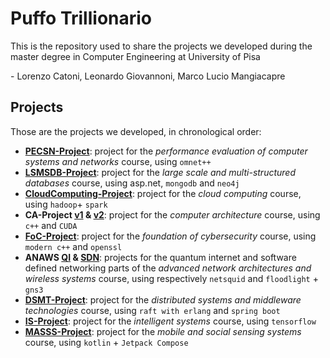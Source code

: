 # Puffo Trillionario
This is the repository used to share the projects we developed during the master degree in Computer Engineering at University of Pisa

\- Lorenzo Catoni, Leonardo Giovannoni, Marco Lucio Mangiacapre

## Projects
Those are the projects we developed, in chronological order:
- **[PECSN-Project](https://github.com/PuffoTrillionarioGonePublic/PECSN-Project)**: project for the *performance evaluation of computer systems and networks* course, using `omnet++`
- **[LSMSDB-Project](https://github.com/PuffoTrillionarioGonePublic/LSMSDB-Project)**: project for the *large scale and multi-structured databases* course, using asp.net, `mongodb` and `neo4j`
- **[CloudComputing-Project](https://github.com/PuffoTrillionarioGonePublic/CloudComputing-Project)**: project for the *cloud computing* course, using `hadoop`+ `spark`
- **CA-Project [v1](https://github.com/PuffoTrillionarioGonePublic/CA-Project) & [v2](https://github.com/PuffoTrillionarioGonePublic/CA-project-enhanced)**: project for the *computer architecture* course, using `c++` and `CUDA`
- **[FoC-Project](https://github.com/PuffoTrillionarioGonePublic/FoC-Project)**: project for the *foundation of cybersecurity* course, using `modern c++` and `openssl`
- **ANAWS [QI](https://github.com/PuffoTrillionarioGonePublic/ANAWS-QI) & [SDN](https://github.com/PuffoTrillionarioGonePublic/ANAWS-SDN)**: projects for the quantum internet and software defined networking parts of the *advanced network architectures and wireless systems* course, using respectively `netsquid` and `floodlight` + `gns3`
- **[DSMT-Project](https://github.com/PuffoTrillionarioGonePublic/DSMT-Project)**: project for the *distributed systems and middleware technologies* course, using `raft with erlang` and `spring boot`
- **[IS-Project](https://github.com/PuffoTrillionarioGonePublic/IS-Project)**: project for the *intelligent systems* course, using `tensorflow`
- **[MASSS-Project](https://github.com/PuffoTrillionarioGonePublic/MASSS-Project)**: project for the *mobile and social sensing systems* course, using `kotlin` + `Jetpack Compose`
